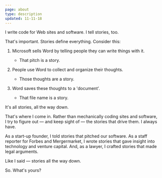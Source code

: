 ```yaml
---
page: about
type: description
updated: 11-11-18
---
```


I write code for Web sites and software. I tell stories, too. 
 
That's important. Stories define everything. Consider this:

1. Microsoft sells Word by telling people they can write things with it.
    * That pitch is a story.

2. People use Word to collect and organize their thoughts. 
    * Those thoughts are a story.

3. Word saves these thoughts to a 'document'. 
    * That file name is a story.

It's all stories, all the way down. 

That's where I come in. Rather than mechanically coding sites and software, I try to figure out — and keep sight of — the stories that drive them. I always have.

As a start-up founder, I told stories that pitched our software. As a staff reporter for Forbes and Mergermarket, I wrote stories that gave insight into technology and venture capital. And, as a lawyer, I crafted stories that made legal arguments. 

Like I said — stories all the way down. 

So. What's yours?
